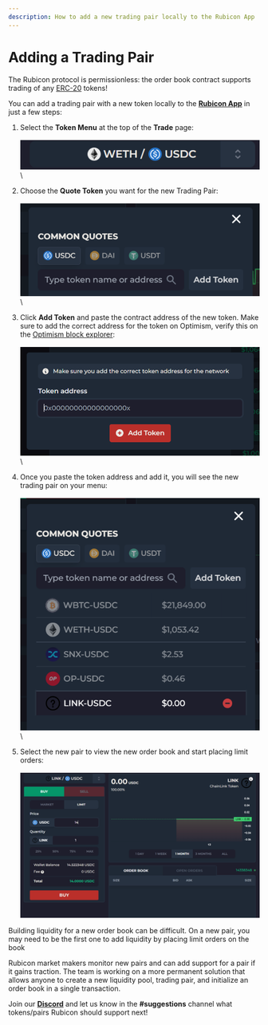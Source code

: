 ```yaml
---
description: How to add a new trading pair locally to the Rubicon App
---
```


# Adding a Trading Pair

The Rubicon protocol is permissionless: the order book contract supports trading of any [ERC-20](https://ethereum.org/en/developers/docs/standards/tokens/erc-20/) tokens!&#x20;



You can add a trading pair with a new token locally to the [**Rubicon App**](https://app.rubicon.finance/trade) in just a few steps:

1. Select the **Token Menu** at the top of the **Trade** page:\
   \
   ![](<../.gitbook/assets/image (68).png>)\

2. Choose the **Quote Token** you want for the new Trading Pair:\
   \
   ![](<../.gitbook/assets/image (22).png>)\

3. Click **Add Token** and paste the contract address of the new token. Make sure to add the correct address for the token on Optimism, verify this on the [Optimism block explorer](https://optimistic.etherscan.io/tokens):\
   \
   ![](<../.gitbook/assets/image (19).png>)\

4. Once you paste the token address and add it, you will see the new trading pair on your menu:\
   \
   ![](<../.gitbook/assets/image (89).png>)\

5. Select the new pair to view the new order book and start placing limit orders:\
   \
   ![](<../.gitbook/assets/image (36).png>)

Building liquidity for a new order book can be difficult. On a new pair, you may need to be the first one to add liquidity by placing limit orders on the book

Rubicon market makers monitor new pairs and can add support for a pair if it gains traction. The team is working on a more permanent solution that allows anyone to create a new liquidity pool, trading pair, and initialize an order book in a single transaction.



Join our [**Discord**](https://discord.com/invite/E7pS24J) and let us know in the **#suggestions** channel what tokens/pairs Rubicon should support next!
